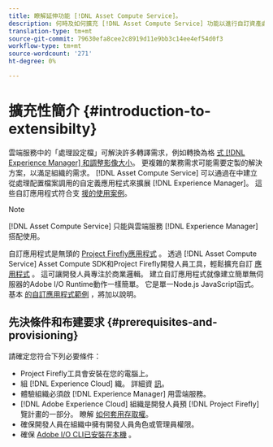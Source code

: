 ```yaml
---
title: 瞭解延伸功能 [!DNL Asset Compute Service]。
description: 何時及如何擴充 [!DNL Asset Compute Service] 功能以進行自訂資產處理。
translation-type: tm+mt
source-git-commit: 79630efa8cee2c8919d11e9bb3c14ee4ef54d0f3
workflow-type: tm+mt
source-wordcount: '271'
ht-degree: 0%

---
```



# 擴充性簡介 {#introduction-to-extensibilty}

雲端服務中的「處理設定檔」可解決許多轉譯需求，例如轉換為格 [式 [!DNL Experience Manager] 和調整影像大小](https://experienceleague.adobe.com/docs/experience-manager-cloud-service/assets/asset-microservices-overview.html)。 更複雜的業務需求可能需要定製的解決方案，以滿足組織的需求。 [!DNL Asset Compute Service] 可以通過在中建立從處理配置檔案調用的自定義應用程式來擴展 [!DNL Experience Manager]。 這些自訂應用程式符合支 [援的使用案例](https://experienceleague.adobe.com/docs/experience-manager-cloud-service/assets/manage/asset-microservices-configure-and-use.html)。

>[!NOTE]
>
>[!DNL Asset Compute Service] 只能與雲端服務 [!DNL Experience Manager] 搭配使用。

自訂應用程式是無頭的 [Project Firefly應用程式](https://github.com/AdobeDocs/project-firefly) 。 透過 [!DNL Asset Compute Service] Asset Compute SDK和Project Firefly開發人員工具，輕鬆擴充自訂 [應用程式](https://github.com/adobe/asset-compute-sdk) 。 這可讓開發人員專注於商業邏輯。 建立自訂應用程式就像建立簡單無伺服器的Adobe I/O Runtime動作一樣簡單。 它是單一Node.js JavaScript函式。 基本 [的自訂應用程式範例](https://github.com/adobe/asset-compute-example-workers/blob/master/projects/worker-basic/worker-basic.js) ，將加以說明。

## 先決條件和布建要求 {#prerequisites-and-provisioning}

請確定您符合下列必要條件：

* Project Firefly工具會安裝在您的電腦上。
* 組 [!DNL Experience Cloud] 織。 詳細資 [訊](https://github.com/AdobeDocs/project-firefly/blob/master/getting_started/setup.md#acquire-access-and-credentials)。
* 體驗組織必須啟 [!DNL Experience Manager] 用雲端服務。
* [!DNL Adobe Experience Cloud] 組織是開發人員預 [!DNL Project Firefly] 覽計畫的一部分。 瞭解 [如何套用存取權](https://github.com/AdobeDocs/project-firefly/blob/master/overview/getting_access.md)。
* 確保開發人員在組織中擁有開發人員角色或管理員權限。
* 確保 [Adobe I/O CLI已安裝在本機](https://github.com/adobe/aio-cli) 。

<!-- TBD for later:

* What all accesses and licenses are required?
* What all permissions are required to create, debug, and deploy custom applications?
* How do developers get access and provision the required apps?
* What is repository management?
* Anything on security and data transfer?
* What about handling personal or sensitive information?
* Custom application SLA is dependent on SLAs of various services it depends on.
* Document how the devs can get to know the KPIs of their custom applications. The KPIs are dependent on the performance at Adobe's side, amongst other things.
-->
